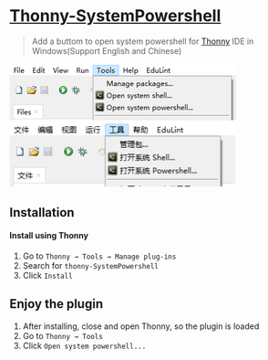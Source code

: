 # [Thonny-SystemPowershell](https://github.com/Jysume/thonny-SystemPowershell)

>   Add a buttom to open system powershell for [Thonny](https://thonny.org) IDE in Windows(Support English and Chinese)

<img src="./res/image-20250825194151726.png" alt="image-20250825194151726" />

<img src="./res/image-20250825195123952.png" alt="image-20250825195123952" style="zoom:110%;" />

## Installation

#### Install using Thonny

1. Go to `Thonny → Tools → Manage plug-ins`
2. Search for `thonny-SystemPowershell`
3. Click `Install`

## Enjoy the plugin

1. After installing, close and open Thonny, so the plugin is loaded
2. Go to `Thonny → Tools `
3. Click `Open system powershell...`